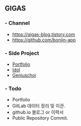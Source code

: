 ## GIGAS

### - Channel
* https://gigas-blog.tistory.com
* https://github.com/bonjin-app

### - Side Project
* [Portfolio](http://gigas.synology.me:9090)
* [Idol](http://gigas.synology.me:9091)
* [Geniuschoi](http://gigas.synology.me:7070/geniuschoi)

### - Todo
- Portfolio
- GitLab 데이터 정리 및 이관.
- github.io 블로그 or 이력서
- Public Repository Commit.
